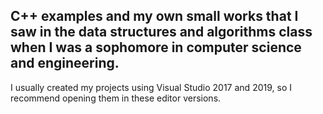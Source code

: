 ## C++ examples and my own small works that I saw in the data structures and algorithms class when I was a sophomore in computer science and engineering.

I usually created my projects using Visual Studio 2017 and 2019, so I recommend opening them in these editor versions.



